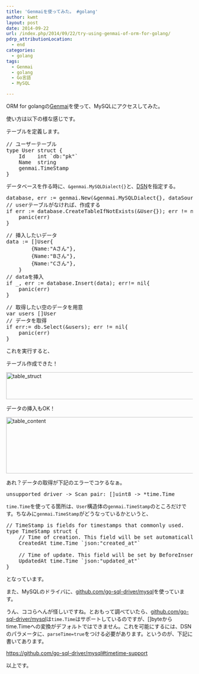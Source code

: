 ```yaml
---
title: 'Genmaiを使ってみた。 #golang'
author: kwmt
layout: post
date: 2014-09-22
url: /index.php/2014/09/22/try-using-genmai-of-orm-for-golang/
pdrp_attributionLocation:
  - end
categories:
  - golang
tags:
  - Genmai
  - golang
  - Go言語
  - MySQL

---
```

ORM for golangの<a href="http://bit.ly/1ucuNGX" target="_blank">Genmai</a>を使って、MySQLにアクセスしてみた。

使い方は以下の様な感じです。

テーブルを定義します。

<pre class="go">// ユーザーテーブル
type User struct {
	Id    int `db:"pk"`
	Name  string
	genmai.TimeStamp
}
</pre>

<!--more-->

データベースを作る時に、`&genmai.MySQLDialect{}`と、<a href="https://github.com/go-sql-driver/mysql/#dsn-data-source-name" target="_blank">DSN</a>を指定する。

<pre class="go">database, err := genmai.New(&genmai.MySQLDialect{}, dataSourceName)
// userテーブルがなければ、作成する
if err := database.CreateTableIfNotExists(&User{}); err != nil {
	panic(err)
}
</pre>

<pre class="go">// 挿入したいデータ
data := []User{
		{Name:"Aさん"},
		{Name:"Bさん"},
		{Name:"Cさん"},
	}
// dataを挿入
if _, err := database.Insert(data); err!= nil{
	panic(err)
}
</pre>

<pre class="go">// 取得したい空のデータを用意
var users []User
// データを取得
if err:= db.Select(&users); err != nil{
	panic(err)
}
</pre>

これを実行すると、
  
テーブル作成できた！
  
<img src="http://kwmt27.net/wp-content/uploads/2014/09/table_struct-600x73.png" alt="table_struct" width="600" height="73" class="aligncenter size-thumbnail wp-image-1321" srcset="http://kwmt27.net/wp-content/uploads/2014/09/table_struct-600x73.png 600w, http://kwmt27.net/wp-content/uploads/2014/09/table_struct-300x36.png 300w, http://kwmt27.net/wp-content/uploads/2014/09/table_struct-1024x125.png 1024w, http://kwmt27.net/wp-content/uploads/2014/09/table_struct-624x76.png 624w, http://kwmt27.net/wp-content/uploads/2014/09/table_struct-900x110.png 900w" sizes="(max-width: 600px) 100vw, 600px" />

データの挿入もOK！
  
<img src="http://kwmt27.net/wp-content/uploads/2014/09/table_content-600x152.png" alt="table_content" width="600" height="152" class="aligncenter size-thumbnail wp-image-1320" srcset="http://kwmt27.net/wp-content/uploads/2014/09/table_content-600x152.png 600w, http://kwmt27.net/wp-content/uploads/2014/09/table_content-300x76.png 300w, http://kwmt27.net/wp-content/uploads/2014/09/table_content-1024x259.png 1024w, http://kwmt27.net/wp-content/uploads/2014/09/table_content-624x158.png 624w, http://kwmt27.net/wp-content/uploads/2014/09/table_content-900x228.png 900w, http://kwmt27.net/wp-content/uploads/2014/09/table_content.png 1128w" sizes="(max-width: 600px) 100vw, 600px" />

あれ？データの取得が下記のエラーでコケるなぁ。

<pre class="go">unsupported driver -> Scan pair: []uint8 -> *time.Time
</pre>

`time.Time`を使ってる箇所は、`User`構造体の`genmai.TimeStamp`のところだけです。ちなみに`genmai.TimeStamp`がどうなっているかというと、

<pre class="go">// TimeStamp is fields for timestamps that commonly used.
type TimeStamp struct {
	// Time of creation. This field will be set automatically by BeforeInsert.
	CreatedAt time.Time `json:"created_at"`

	// Time of update. This field will be set by BeforeInsert or BeforeUpdate.
	UpdatedAt time.Time `json:"updated_at"`
}
</pre>

となっています。

また、MySQLのドライバに、<a href="https://github.com/go-sql-driver/mysql" target="_blank">github.com/go-sql-driver/mysql</a>を使っています。

うん、ココらへんが怪しいですね。とおもって調べていたら、<a href="https://github.com/go-sql-driver/mysql" target="_blank">github.com/go-sql-driver/mysql</a>は`time.Time`はサポートしているのですが、[]byteからtime.Timeへの変換がデフォルトではできません。これを可能にするには、DSNのパラメータに、`parseTime=true`をつける必要があります。というのが、下記に書いてあります。
  
<a href="https://github.com/go-sql-driver/mysql#timetime-support" target="_blank">https://github.com/go-sql-driver/mysql#timetime-support</a>

以上です。
